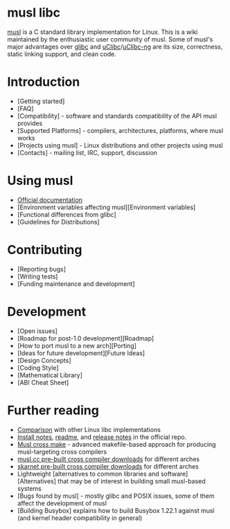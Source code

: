 # musl libc

[musl] is a C standard library implementation for Linux. This is a wiki
maintained by the enthusiastic user community of musl. Some of musl's major
advantages over [glibc] and [uClibc]/[uClibc-ng] are its size, correctness,
static linking support, and clean code.

# Introduction

- [Getting started]
- [FAQ]
- [Compatibility] - software and standards compatibility of the API musl
  provides
- [Supported Platforms] - compilers, architectures, platforms, where musl works
- [Projects using musl] - Linux distributions and other projects using musl
- [Contacts] - mailing list, IRC, support, discussion

# Using musl

- [Official documentation]
- [Environment variables affecting musl][Environment variables]
- [Functional differences from glibc]
- [Guidelines for Distributions]

# Contributing

- [Reporting bugs]
- [Writing tests]
- [Funding maintenance and development]

# Development

- [Open issues]
- [Roadmap for post-1.0 development][Roadmap]
- [How to port musl to a new arch][Porting]
- [Ideas for future development][Future Ideas]
- [Design Concepts]
- [Coding Style]
- [Mathematical Library]
- [ABI Cheat Sheet]

# Further reading

- [Comparison] with other Linux libc implementations
- [Install notes], [readme], and [release notes] in the official repo.
- [Musl cross make][generating-cross] - advanced makefile-based approach for producing musl-targeting cross compilers
- [musl.cc pre-built cross compiler downloads][musl-cc-pre-built-cross] for different arches
- [skarnet pre-built cross compiler downloads][skarnet-pre-built-cross] for different arches
- Lightweight [alternatives to common libraries and software][Alternatives]
  that may be of interest in building small musl-based systems
- [Bugs found by musl] - mostly glibc and POSIX issues, some of them affect the
  development of musl
- [Building Busybox] explains how to build Busybox 1.22.1 against musl (and
  kernel header compatibility in general)

[musl]: https://www.musl-libc.org/
[glibc]: https://www.gnu.org/software/libc/
[uClibc]: http://www.uclibc.org/
[uClibc-ng]: http://uclibc-ng.org/
[Official documentation]: https://www.musl-libc.org/manual.html
[Comparison]: https://www.etalabs.net/compare_libcs.html
[Install notes]: https://git.musl-libc.org/cgit/musl/tree/INSTALL
[README]: https://git.musl-libc.org/cgit/musl/tree/README
[release notes]: https://git.musl-libc.org/cgit/musl/tree/WHATSNEW
[generating-cross]: https://github.com/richfelker/musl-cross-make
[musl-cc-pre-built-cross]: https://musl.cc
[skarnet-pre-built-cross]: https://skarnet.org/toolchains/



